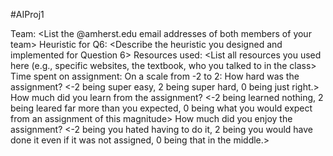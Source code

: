 #AIProj1


Team:
  <List the @amherst.edu email addresses of both members of your team>
Heuristic for Q6:
  <Describe the heuristic you designed and implemented for Question 6>
Resources used:
  <List all resources you used here (e.g., specific websites, the textbook, who you talked to in the class>
Time spent on assignment: <put roughly how long you spent on the assignment here>
On a scale from -2 to 2:
  How hard was the assignment? 
  <-2 being super easy, 2 being super hard, 0 being just right.>
  How much did you learn from the assignment? 
  <-2 being learned nothing, 2 being leared far more than you expected, 0 being what you would expect from an assignment of this magnitude>
 How much did you enjoy the assignment? 
  <-2 being you hated having to do it, 2 being you would have done it even if it was not assigned, 0 being that in the middle.>
